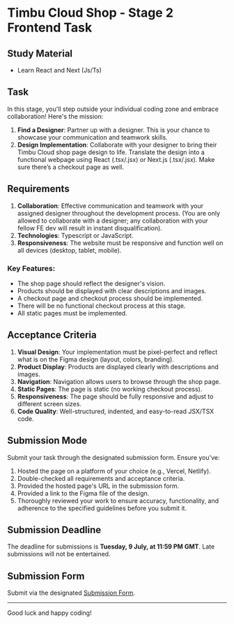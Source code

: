 # Timbu Cloud Shop - Stage 2 Frontend Task

## Study Material

- Learn React and Next (Js/Ts)

## Task

In this stage, you'll step outside your individual coding zone and embrace collaboration! Here's the mission:

1. **Find a Designer**: Partner up with a designer. This is your chance to showcase your communication and teamwork skills.
2. **Design Implementation**: Collaborate with your designer to bring their Timbu Cloud shop page design to life. Translate the design into a functional webpage using React (.tsx/.jsx) or Next.js (.tsx/.jsx). Make sure there’s a checkout page as well.

## Requirements

1. **Collaboration**: Effective communication and teamwork with your assigned designer throughout the development process. (You are only allowed to collaborate with a designer; any collaboration with your fellow FE dev will result in instant disqualification).
2. **Technologies**: Typescript or JavaScript.
3. **Responsiveness**: The website must be responsive and function well on all devices (desktop, tablet, mobile).

### Key Features:

- The shop page should reflect the designer's vision.
- Products should be displayed with clear descriptions and images.
- A checkout page and checkout process should be implemented.
- There will be no functional checkout process at this stage.
- All static pages must be implemented.

## Acceptance Criteria

1. **Visual Design**: Your implementation must be pixel-perfect and reflect what is on the Figma design (layout, colors, branding).
2. **Product Display**: Products are displayed clearly with descriptions and images.
3. **Navigation**: Navigation allows users to browse through the shop page.
4. **Static Pages**: The page is static (no working checkout process).
5. **Responsiveness**: The page should be fully responsive and adjust to different screen sizes.
6. **Code Quality**: Well-structured, indented, and easy-to-read JSX/TSX code.

## Submission Mode

Submit your task through the designated submission form. Ensure you've:

1. Hosted the page on a platform of your choice (e.g., Vercel, Netlify).
2. Double-checked all requirements and acceptance criteria.
3. Provided the hosted page's URL in the submission form.
4. Provided a link to the Figma file of the design.
5. Thoroughly reviewed your work to ensure accuracy, functionality, and adherence to the specified guidelines before you submit it.

## Submission Deadline

The deadline for submissions is **Tuesday, 9 July, at 11:59 PM GMT**. Late submissions will not be entertained.

## Submission Form

Submit via the designated [Submission Form](#).

---

Good luck and happy coding!
